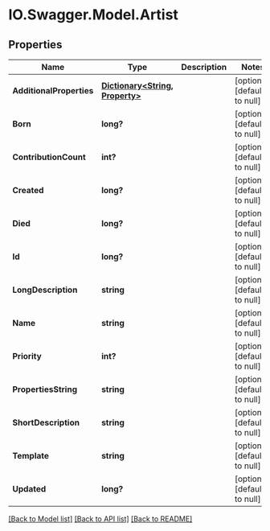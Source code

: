 # IO.Swagger.Model.Artist
## Properties

Name | Type | Description | Notes
------------ | ------------- | ------------- | -------------
**AdditionalProperties** | [**Dictionary&lt;String, Property&gt;**](Property.md) |  | [optional] [default to null]
**Born** | **long?** |  | [optional] [default to null]
**ContributionCount** | **int?** |  | [optional] [default to null]
**Created** | **long?** |  | [optional] [default to null]
**Died** | **long?** |  | [optional] [default to null]
**Id** | **long?** |  | [optional] [default to null]
**LongDescription** | **string** |  | [optional] [default to null]
**Name** | **string** |  | [optional] [default to null]
**Priority** | **int?** |  | [optional] [default to null]
**PropertiesString** | **string** |  | [optional] [default to null]
**ShortDescription** | **string** |  | [optional] [default to null]
**Template** | **string** |  | [optional] [default to null]
**Updated** | **long?** |  | [optional] [default to null]

[[Back to Model list]](../README.md#documentation-for-models) [[Back to API list]](../README.md#documentation-for-api-endpoints) [[Back to README]](../README.md)

